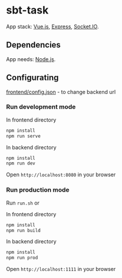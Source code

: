 # sbt-task

App stack: [Vue.js](https://vuejs.org), [Express](https://expressjs.com), [Socket.IO](https://socket.io).

## Dependencies

App needs: [Node.js](https://nodejs.org/en/).


## Configurating

[frontend/config.json](frontend/config.json) - to change backend url


### Run development mode 

In frontend directory
```bash
npm install
npm run serve
```

In backend directory
```bash
npm install
npm run dev
```
Open `http://localhost:8080` in your browser


### Run production mode

Run `run.sh` or

In frontend directory
```bash
npm install
npm run build
```

In backend directory
```bash
npm install
npm run prod
```
Open `http://localhost:1111` in your browser

